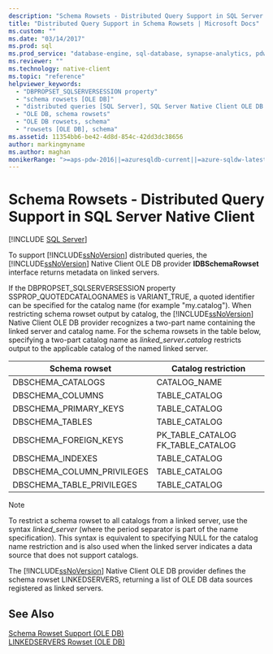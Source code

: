 ```yaml
---
description: "Schema Rowsets - Distributed Query Support in SQL Server Native Client"
title: "Distributed Query Support in Schema Rowsets | Microsoft Docs"
ms.custom: ""
ms.date: "03/14/2017"
ms.prod: sql
ms.prod_service: "database-engine, sql-database, synapse-analytics, pdw"
ms.reviewer: ""
ms.technology: native-client
ms.topic: "reference"
helpviewer_keywords: 
  - "DBPROPSET_SQLSERVERSESSION property"
  - "schema rowsets [OLE DB]"
  - "distributed queries [SQL Server], SQL Server Native Client OLE DB provider"
  - "OLE DB, schema rowsets"
  - "OLE DB rowsets, schema"
  - "rowsets [OLE DB], schema"
ms.assetid: 11354bb6-be42-4d8d-854c-42dd3dc38656
author: markingmyname
ms.author: maghan
monikerRange: ">=aps-pdw-2016||=azuresqldb-current||=azure-sqldw-latest||>=sql-server-2016||>=sql-server-linux-2017||=azuresqldb-mi-current"
---
```

# Schema Rowsets - Distributed Query Support in SQL Server Native Client
[!INCLUDE [SQL Server](../../../includes/applies-to-version/sql-asdb-asdbmi-asa-pdw.md)]

  To support [!INCLUDE[ssNoVersion](../../../includes/ssnoversion-md.md)] distributed queries, the [!INCLUDE[ssNoVersion](../../../includes/ssnoversion-md.md)] Native Client OLE DB provider **IDBSchemaRowset** interface returns metadata on linked servers.  
  
 If the DBPROPSET_SQLSERVERSESSION property SSPROP_QUOTEDCATALOGNAMES is VARIANT_TRUE, a quoted identifier can be specified for the catalog name (for example "my.catalog"). When restricting schema rowset output by catalog, the [!INCLUDE[ssNoVersion](../../../includes/ssnoversion-md.md)] Native Client OLE DB provider recognizes a two-part name containing the linked server and catalog name. For the schema rowsets in the table below, specifying a two-part catalog name as _linked_server_**.**_catalog_ restricts output to the applicable catalog of the named linked server.  
  
|Schema rowset|Catalog restriction|  
|-------------------|-------------------------|  
|DBSCHEMA_CATALOGS|CATALOG_NAME|  
|DBSCHEMA_COLUMNS|TABLE_CATALOG|  
|DBSCHEMA_PRIMARY_KEYS|TABLE_CATALOG|  
|DBSCHEMA_TABLES|TABLE_CATALOG|  
|DBSCHEMA_FOREIGN_KEYS|PK_TABLE_CATALOG FK_TABLE_CATALOG|  
|DBSCHEMA_INDEXES|TABLE_CATALOG|  
|DBSCHEMA_COLUMN_PRIVILEGES|TABLE_CATALOG|  
|DBSCHEMA_TABLE_PRIVILEGES|TABLE_CATALOG|  
  
> [!NOTE]  
>  To restrict a schema rowset to all catalogs from a linked server, use the syntax *linked_server* (where the period separator is part of the name specification). This syntax is equivalent to specifying NULL for the catalog name restriction and is also used when the linked server indicates a data source that does not support catalogs.  
  
 The [!INCLUDE[ssNoVersion](../../../includes/ssnoversion-md.md)] Native Client OLE DB provider defines the schema rowset LINKEDSERVERS, returning a list of OLE DB data sources registered as linked servers.  
  
## See Also  
 [Schema Rowset Support &#40;OLE DB&#41;](../../../relational-databases/native-client/ole-db/schema-rowset-support-ole-db.md)   
 [LINKEDSERVERS Rowset &#40;OLE DB&#41;](../../../relational-databases/native-client/ole-db/schema-rowsets-linkedservers-rowset.md)  
  
  
